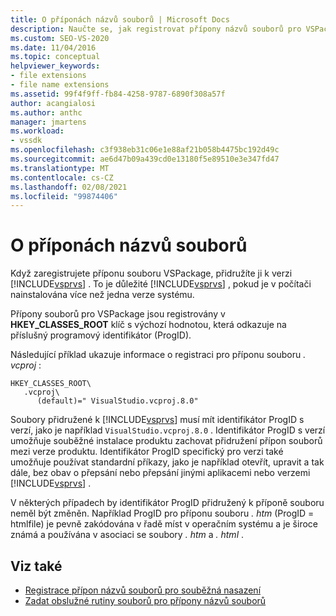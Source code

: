 ```yaml
---
title: O příponách názvů souborů | Microsoft Docs
description: Naučte se, jak registrovat přípony názvů souborů pro VSPackage a přidružit je ke konkrétní verzi sady Visual Studio.
ms.custom: SEO-VS-2020
ms.date: 11/04/2016
ms.topic: conceptual
helpviewer_keywords:
- file extensions
- file name extensions
ms.assetid: 99f4f9ff-fb84-4258-9787-6890f308a57f
author: acangialosi
ms.author: anthc
manager: jmartens
ms.workload:
- vssdk
ms.openlocfilehash: c3f938eb31c06e1e88af21b058b4475bc192d49c
ms.sourcegitcommit: ae6d47b09a439cd0e13180f5e89510e3e347fd47
ms.translationtype: MT
ms.contentlocale: cs-CZ
ms.lasthandoff: 02/08/2021
ms.locfileid: "99874406"
---
```

# <a name="about-file-name-extensions"></a>O příponách názvů souborů
Když zaregistrujete příponu souboru VSPackage, přidružíte ji k verzi [!INCLUDE[vsprvs](../code-quality/includes/vsprvs_md.md)] . To je důležité [!INCLUDE[vsprvs](../code-quality/includes/vsprvs_md.md)] , pokud je v počítači nainstalována více než jedna verze systému.

 Přípony souborů pro VSPackage jsou registrovány v **HKEY_CLASSES_ROOT** klíč s výchozí hodnotou, která odkazuje na příslušný programový identifikátor (ProgID).

 Následující příklad ukazuje informace o registraci pro příponu souboru *. vcproj* :

```
HKEY_CLASSES_ROOT\
   .vcproj\
      (default)=" VisualStudio.vcproj.8.0"
```

 Soubory přidružené k [!INCLUDE[vsprvs](../code-quality/includes/vsprvs_md.md)] musí mít identifikátor ProgID s verzí, jako je například `VisualStudio.vcproj.8.0` . Identifikátor ProgID s verzí umožňuje souběžné instalace produktu zachovat přidružení přípon souborů mezi verze produktu. Identifikátor ProgID specifický pro verzi také umožňuje používat standardní příkazy, jako je například otevřít, upravit a tak dále, bez obav o přepsání nebo přepsání jinými aplikacemi nebo verzemi [!INCLUDE[vsprvs](../code-quality/includes/vsprvs_md.md)] .

 V některých případech by identifikátor ProgID přidružený k příponě souboru neměl být změněn. Například ProgID pro příponu souboru *. htm* (ProgID = htmlfile) je pevně zakódována v řadě míst v operačním systému a je široce známá a používána v asociaci se soubory *. htm* a *. html* .

## <a name="see-also"></a>Viz také
- [Registrace přípon názvů souborů pro souběžná nasazení](../extensibility/registering-file-name-extensions-for-side-by-side-deployments.md)
- [Zadat obslužné rutiny souborů pro přípony názvů souborů](../extensibility/specifying-file-handlers-for-file-name-extensions.md)
